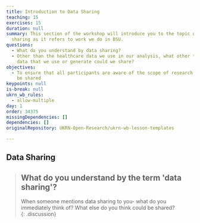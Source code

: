 ```yaml
---
title: Introduction to Data Sharing
teaching: 15
exercises: 15
duration: null
summary: This section of the workshop will introduce you to the topic of data
  sharing as it refers to work we do in BSU.
questions:
  - What do you understand by data sharing?
  - Other than the healthcare data we use in our analysis, what other types of
    data that we use or generate could we share?
objectives:
  - To ensure that all participants are aware of the scope of research what can
    be shared
keypoints: null
is-break: null
ukrn_wb_rules:
  - allow-multiple
day: 1
order: 34375
missingDependencies: []
dependencies: []
originalRepository: UKRN-Open-Research/ukrn-wb-lesson-templates

---
```

## Data Sharing

> ## What do you understand by the term 'data sharing'?
> When someone mentions data sharing to you- what do you immediately think of?
> What else do you think could be shared?  
{: .discussion}
